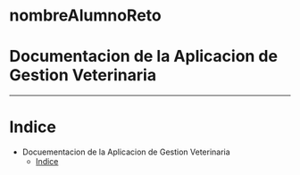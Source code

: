 # nombreAlumnoReto
# Documentacion de la Aplicacion de Gestion Veterinaria
______________________________________________________

# Indice 
+ Docuementacion de la Aplicacion de Gestion Veterinaria
    - [Indice](/README.md)